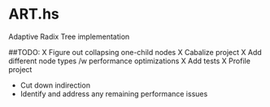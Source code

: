 # ART.hs
Adaptive Radix Tree implementation

##TODO: 
  X Figure out collapsing one-child nodes
  X Cabalize project
  X Add different node types /w performance optimizations
  X Add tests
  X Profile project
  * Cut down indirection
  * Identify and address any remaining performance issues
